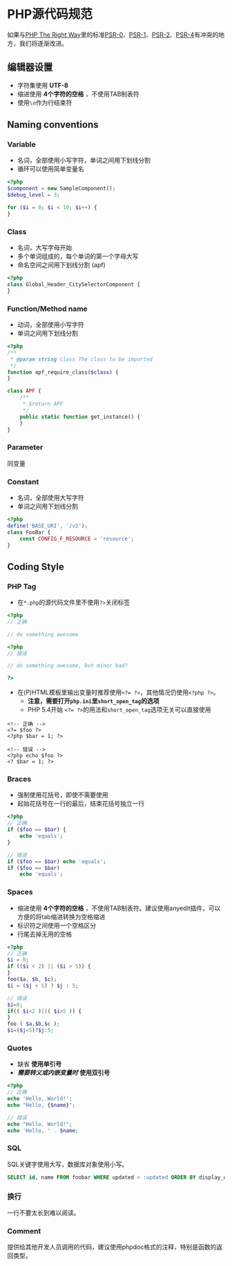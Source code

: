 # PHP源代码规范

如果与[PHP The Right Way][PHP-FIG]里的标准[PSR-0][PSR-0]、[PSR-1][PSR-1]、[PSR-2][PSR-2]、[PSR-4][PSR-4]有冲突的地方，我们将逐渐改进。

  [PHP-FIG]: http://www.phptherightway.com/
  [PSR-0]: https://github.com/php-fig/fig-standards/blob/master/accepted/PSR-0.md
  [PSR-1]: https://github.com/php-fig/fig-standards/blob/master/accepted/PSR-1-basic-coding-standard.md
  [PSR-2]: https://github.com/php-fig/fig-standards/blob/master/accepted/PSR-2-coding-style-guide.md
  [PSR-4]: https://github.com/php-fig/fig-standards/blob/master/accepted/PSR-4-autoloader-meta.md

## 编辑器设置
 * 字符集使用 **UTF-8**
 * 缩进使用 **4个字符的空格** ，不使用TAB制表符
 * 使用`\n`作为行结束符

## Naming conventions

### Variable
 * 名词，全部使用小写字符，单词之间用下划线分割
 * 循环可以使用简单变量名

```php
<?php
$component = new SampleComponent();
$debug_level = 3;

for ($i = 0; $i < 10; $i++) {
}
```

### Class
 * 名词，大写字母开始
 * 多个单词组成的，每个单词的第一个字母大写
 * 命名空间之间用下划线分割 (apf)

```php
<?php
class Global_Header_CitySelectorComponent {
}
```

### Function/Method name
 * 动词，全部使用小写字符
 * 单词之间用下划线分割

```php
<?php
/**
 * @param string class The class to be imported
 */
function apf_require_class($class) {
}

class APF {
    /**
     * $return APF
     */
    public static function get_instance() {
    }
}
```

### Parameter
同变量

### Constant
 * 名词，全部使用大写字符
 * 单词之间用下划线分割

```php
<?php
define('BASE_URI', '/v2');
class FooBar {
    const CONFIG_F_RESOURCE = 'resource';
}
```

## Coding Style

### PHP Tag

 * 在`*.php`的源代码文件里不使用`?>`关闭标签

```php
<?php
// 正确

// do something awesome
```

```php
<?php
// 错误

// do something awesome, but minor bad?

?>
```

 * 在(P)HTML模板里输出变量时推荐使用`<?= ?>`，其他情况仍使用`<?php ?>`。
    * **注意，需要打开`php.ini`里`short_open_tag`的选项**
    * PHP 5.4开始 `<?= ?>`的用法和`short_open_tag`选项无关可以直接使用

```phtml
<!-- 正确 -->
<?= $foo ?>
<?php $bar = 1; ?>

<!-- 错误 -->
<?php echo $foo ?>
<? $bar = 1; ?>
```

### Braces
 * 强制使用花括号，即使不需要使用
 * 起始花括号在一行的最后，结束花括号独立一行

```php
<?php
// 正确
if ($foo == $bar) {
    echo 'equals';
}

// 错误
if ($foo == $bar) echo 'equals';
if ($foo == $bar)
    echo 'equals';
```

### Spaces

 * 缩进使用 **4个字符的空格** ，不使用TAB制表符。建议使用anyedit插件，可以方便的将tab缩进转换为空格缩进
 * 标识符之间使用一个空格区分
 * 行尾去掉无用的空格

```php
<?php
// 正确
$i = 0;
if (($i < 2) || ($i > 5)) {
}
foo($a, $b, $c);
$i = ($j < 5) ? $j : 5;

// 错误
$i=0;
if(( $i<2 )||( $i>5 )) {
}
foo ( $a,$b,$c );
$i=($j<5)?$j:5;
```

### Quotes

  * 缺省 **使用单引号**
  * ***需要转义或内嵌变量时*** **使用双引号**

```php
<?php
// 正确
echo 'Hello, World!';
echo "Hello, {$name}";

// 错误
echo "Hello, World!";
echo 'Hello, ' . $name;
```

### SQL
SQL关键字使用大写，数据库对象使用小写。

```sql
SELECT id, name FROM foobar WHERE updated < :updated ORDER BY display_order;
```

### 换行
一行不要太长到难以阅读。

### Comment
提供给其他开发人员调用的代码，建议使用phpdoc格式的注释，特别是函数的返回类型。

